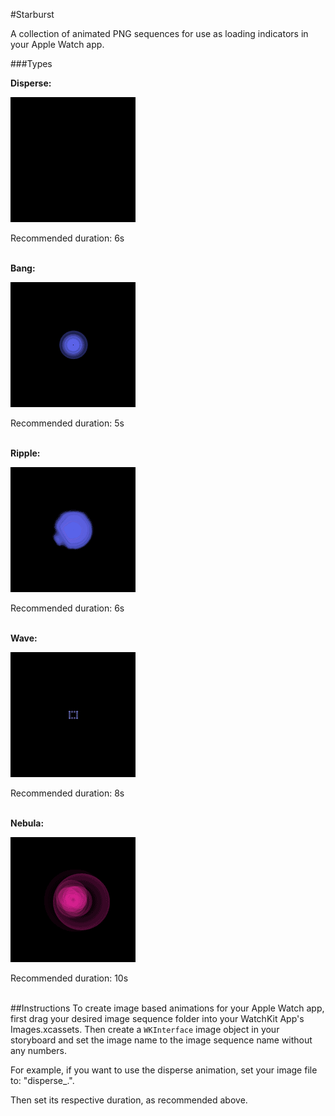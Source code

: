 #Starburst

A collection of animated PNG sequences for use as loading indicators in your Apple Watch app.

###Types


**Disperse:**

![](gifs/disperse.gif)

Recommended duration: 6s
<br>
<br>


**Bang:**

![](gifs/bang.gif)

Recommended duration: 5s
<br>
<br>


**Ripple:**

![](gifs/ripple.gif)

Recommended duration: 6s
<br>
<br>


**Wave:**

![](gifs/wave.gif)

Recommended duration: 8s
<br>
<br>

**Nebula:**

![](gifs/nebula.gif)

Recommended duration: 10s
<br>
<br>

##Instructions
To create image based animations for your Apple Watch app, first drag your desired image sequence folder into your WatchKit App's Images.xcassets. Then create a `WKInterface` image object in your storyboard and set the image name to the image sequence name without any numbers.

For example, if you want to use the disperse animation, set your image file to: "disperse_.".

Then set its respective duration, as recommended above.

